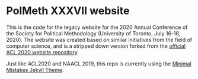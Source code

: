# PolMeth XXXVII website

This is the code for the legacy website for the 2020 Annual Conference of the Society for Political Methodology (University of Toronto, July 16-18, 2020). The website was created based on similar initiatives from the field of computer science, and is a stripped down version forked from the [official ACL 2020 website repository](https://github.com/acl-org/acl-2020).

Just like ACL2020 and NAACL 2019, this repo is currently using the [Minimal Mistakes Jekyll Theme](https://mmistakes.github.io/minimal-mistakes/).

